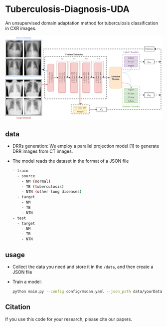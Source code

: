 # Tuberculosis-Diagnosis-UDA

An unsupervised domain adaptation method for tuberculosis classification in CXR images.

![framework](/images/resunet-tbroute.png)

## data

- DRRs generation: We employ a parallel projection model [1] to generate DRR images from CT images.

- The model reads the dataset in the format of a JSON file
  ```bash
  - train
    - source
      - NM (normal)
      - TB (tuberculosis)
      - NTN (other lung diseases)
    - target
      - NM
      - TB
      - NTN
  - test
    - target
      - NM
      - TB
      - NTN
  

## usage

- Collect the data you need and store it in the `/data`, and then create a JSON file

- Train a model:
  ```bash
  python main.py --config config/msdan.yaml --json_path data/yourDataJsonFile.json
  
## Citation

If you use this code for your research, please cite our papers.
